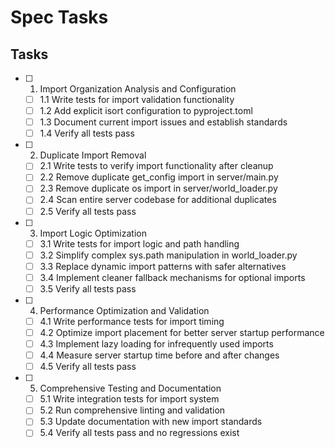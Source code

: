 # Spec Tasks

## Tasks

- [ ] 1. Import Organization Analysis and Configuration
  - [ ] 1.1 Write tests for import validation functionality
  - [ ] 1.2 Add explicit isort configuration to pyproject.toml
  - [ ] 1.3 Document current import issues and establish standards
  - [ ] 1.4 Verify all tests pass

- [ ] 2. Duplicate Import Removal
  - [ ] 2.1 Write tests to verify import functionality after cleanup
  - [ ] 2.2 Remove duplicate get_config import in server/main.py
  - [ ] 2.3 Remove duplicate os import in server/world_loader.py
  - [ ] 2.4 Scan entire server codebase for additional duplicates
  - [ ] 2.5 Verify all tests pass

- [ ] 3. Import Logic Optimization
  - [ ] 3.1 Write tests for import logic and path handling
  - [ ] 3.2 Simplify complex sys.path manipulation in world_loader.py
  - [ ] 3.3 Replace dynamic import patterns with safer alternatives
  - [ ] 3.4 Implement cleaner fallback mechanisms for optional imports
  - [ ] 3.5 Verify all tests pass

- [ ] 4. Performance Optimization and Validation
  - [ ] 4.1 Write performance tests for import timing
  - [ ] 4.2 Optimize import placement for better server startup performance
  - [ ] 4.3 Implement lazy loading for infrequently used imports
  - [ ] 4.4 Measure server startup time before and after changes
  - [ ] 4.5 Verify all tests pass

- [ ] 5. Comprehensive Testing and Documentation
  - [ ] 5.1 Write integration tests for import system
  - [ ] 5.2 Run comprehensive linting and validation
  - [ ] 5.3 Update documentation with new import standards
  - [ ] 5.4 Verify all tests pass and no regressions exist
